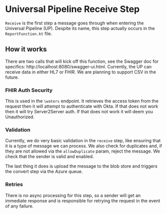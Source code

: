 # Universal Pipeline Receive Step
`Receive` is the first step a message goes through when entering the Universal Pipeline (UP). Despite its name, this step
actually occurs in the `ReportFunction.kt` file. 

## How it works
There are two calls that will kick off this function, see the Swagger doc for specifics: 
http://localhost:8080/swagger-ui.html. Currently, the UP can receive data in either HL7 or FHIR. We are planning to 
support CSV in the future.

### FHIR Auth Security
This is used in the `\waters` endpoint. It retrieves the access token from the request then it will attempt to 
authenticate with Okta. If that does not work then it will try Server2Server auth. If that does not work it will deem 
you Unauthorized.

### Validation
Currently, we do very basic validation in the `receive` step, like ensuring that it is a type of message we can process.
We also check for duplicates and, if they are not allowed via the `allowDuplicate` param, reject the message. 
We check that the sender is valid and enabled.

The last thing it does is upload the message to the blob store and triggers the convert step via the Azure queue. 

### Retries

There is no async processing for this step, so a sender will get an immediate response and is responsible for retrying the
request in the event of any failure.